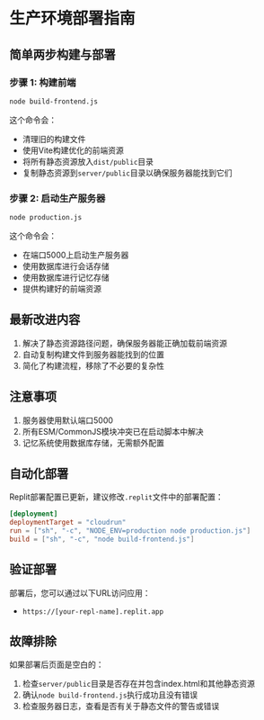 # 生产环境部署指南

## 简单两步构建与部署

### 步骤 1: 构建前端

```bash
node build-frontend.js
```

这个命令会：
- 清理旧的构建文件
- 使用Vite构建优化的前端资源
- 将所有静态资源放入`dist/public`目录
- 复制静态资源到`server/public`目录以确保服务器能找到它们

### 步骤 2: 启动生产服务器

```bash
node production.js
```

这个命令会：
- 在端口5000上启动生产服务器
- 使用数据库进行会话存储
- 使用数据库进行记忆存储
- 提供构建好的前端资源

## 最新改进内容

1. 解决了静态资源路径问题，确保服务器能正确加载前端资源
2. 自动复制构建文件到服务器能找到的位置
3. 简化了构建流程，移除了不必要的复杂性

## 注意事项

1. 服务器使用默认端口5000
2. 所有ESM/CommonJS模块冲突已在启动脚本中解决
3. 记忆系统使用数据库存储，无需额外配置

## 自动化部署

Replit部署配置已更新，建议修改`.replit`文件中的部署配置：

```toml
[deployment]
deploymentTarget = "cloudrun"
run = ["sh", "-c", "NODE_ENV=production node production.js"]
build = ["sh", "-c", "node build-frontend.js"]
```

## 验证部署

部署后，您可以通过以下URL访问应用：
- `https://[your-repl-name].replit.app`

## 故障排除

如果部署后页面是空白的：
1. 检查`server/public`目录是否存在并包含index.html和其他静态资源
2. 确认`node build-frontend.js`执行成功且没有错误
3. 检查服务器日志，查看是否有关于静态文件的警告或错误